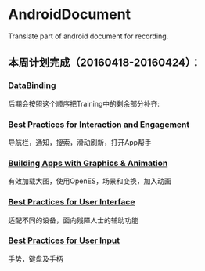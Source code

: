 # AndroidDocument
Translate part of android document for recording.

## 本周计划完成（20160418-20160424）：
### [DataBinding](http://developer.android.com/intl/zh-cn/tools/data-binding/guide.html)


后期会按照这个顺序把Training中的剩余部分补齐:
### [Best Practices for Interaction and Engagement](http://developer.android.com/intl/zh-cn/training/best-ux.html)
导航栏，通知，搜索，滑动刷新，打开App帮手


### [Building Apps with Graphics & Animation](http://developer.android.com/intl/zh-cn/training/building-graphics.html)
有效加载大图，使用OpenES，场景和变换，加入动画


### [Best Practices for User Interface](http://developer.android.com/intl/zh-cn/training/best-ui.html)
适配不同的设备，面向残障人士的辅助功能


### [Best Practices for User Input](http://developer.android.com/intl/zh-cn/training/best-user-input.html)
手势，键盘及手柄
